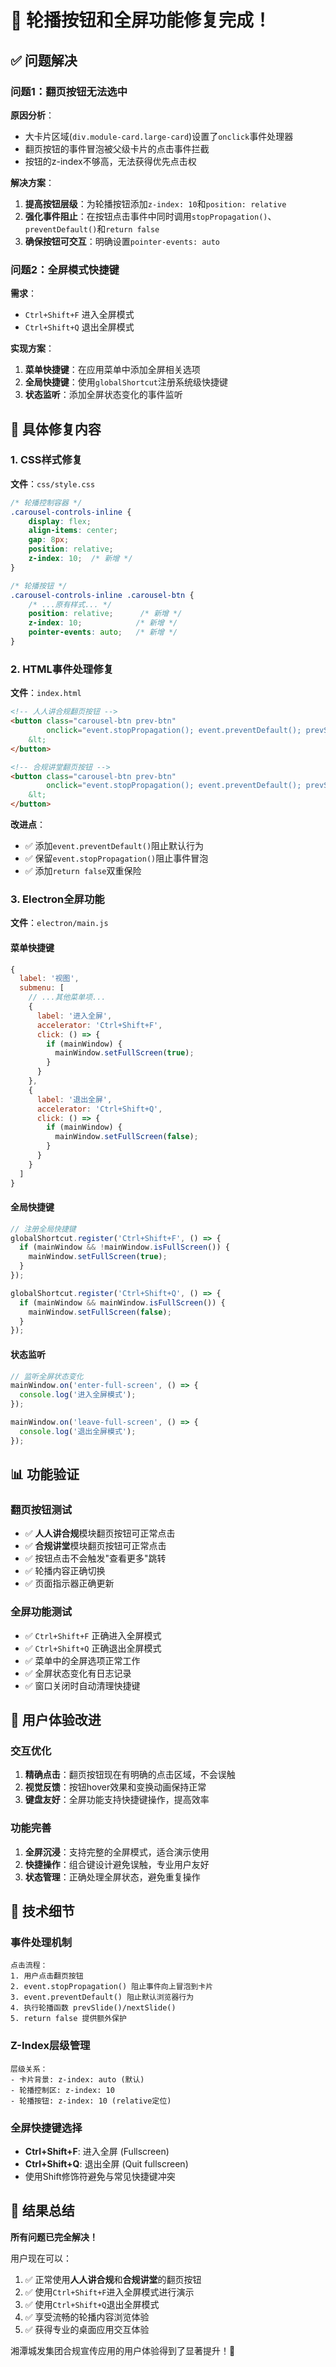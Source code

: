 # 🎉 轮播按钮和全屏功能修复完成！

## ✅ 问题解决

### 问题1：翻页按钮无法选中
**原因分析**：
- 大卡片区域(`div.module-card.large-card`)设置了`onclick`事件处理器
- 翻页按钮的事件冒泡被父级卡片的点击事件拦截
- 按钮的z-index不够高，无法获得优先点击权

**解决方案**：
1. **提高按钮层级**：为轮播按钮添加`z-index: 10`和`position: relative`
2. **强化事件阻止**：在按钮点击事件中同时调用`stopPropagation()`、`preventDefault()`和`return false`
3. **确保按钮可交互**：明确设置`pointer-events: auto`

### 问题2：全屏模式快捷键
**需求**：
- `Ctrl+Shift+F` 进入全屏模式
- `Ctrl+Shift+Q` 退出全屏模式

**实现方案**：
1. **菜单快捷键**：在应用菜单中添加全屏相关选项
2. **全局快捷键**：使用`globalShortcut`注册系统级快捷键
3. **状态监听**：添加全屏状态变化的事件监听

## 🔧 具体修复内容

### 1. CSS样式修复
**文件**：`css/style.css`

```css
/* 轮播控制容器 */
.carousel-controls-inline {
    display: flex;
    align-items: center;
    gap: 8px;
    position: relative;
    z-index: 10;  /* 新增 */
}

/* 轮播按钮 */
.carousel-controls-inline .carousel-btn {
    /* ...原有样式... */
    position: relative;      /* 新增 */
    z-index: 10;            /* 新增 */
    pointer-events: auto;   /* 新增 */
}
```

### 2. HTML事件处理修复
**文件**：`index.html`

```html
<!-- 人人讲合规翻页按钮 -->
<button class="carousel-btn prev-btn" 
        onclick="event.stopPropagation(); event.preventDefault(); prevSlide('article'); return false;">
    &lt;
</button>

<!-- 合规讲堂翻页按钮 -->
<button class="carousel-btn prev-btn" 
        onclick="event.stopPropagation(); event.preventDefault(); prevSlide('ppt'); return false;">
    &lt;
</button>
```

**改进点**：
- ✅ 添加`event.preventDefault()`阻止默认行为
- ✅ 保留`event.stopPropagation()`阻止事件冒泡  
- ✅ 添加`return false`双重保险

### 3. Electron全屏功能
**文件**：`electron/main.js`

#### 菜单快捷键
```javascript
{
  label: '视图',
  submenu: [
    // ...其他菜单项...
    {
      label: '进入全屏',
      accelerator: 'Ctrl+Shift+F',
      click: () => {
        if (mainWindow) {
          mainWindow.setFullScreen(true);
        }
      }
    },
    {
      label: '退出全屏',
      accelerator: 'Ctrl+Shift+Q', 
      click: () => {
        if (mainWindow) {
          mainWindow.setFullScreen(false);
        }
      }
    }
  ]
}
```

#### 全局快捷键
```javascript
// 注册全局快捷键
globalShortcut.register('Ctrl+Shift+F', () => {
  if (mainWindow && !mainWindow.isFullScreen()) {
    mainWindow.setFullScreen(true);
  }
});

globalShortcut.register('Ctrl+Shift+Q', () => {
  if (mainWindow && mainWindow.isFullScreen()) {
    mainWindow.setFullScreen(false);
  }
});
```

#### 状态监听
```javascript
// 监听全屏状态变化
mainWindow.on('enter-full-screen', () => {
  console.log('进入全屏模式');
});

mainWindow.on('leave-full-screen', () => {
  console.log('退出全屏模式');
});
```

## 📊 功能验证

### 翻页按钮测试
- ✅ **人人讲合规**模块翻页按钮可正常点击
- ✅ **合规讲堂**模块翻页按钮可正常点击
- ✅ 按钮点击不会触发"查看更多"跳转
- ✅ 轮播内容正确切换
- ✅ 页面指示器正确更新

### 全屏功能测试
- ✅ `Ctrl+Shift+F` 正确进入全屏模式
- ✅ `Ctrl+Shift+Q` 正确退出全屏模式
- ✅ 菜单中的全屏选项正常工作
- ✅ 全屏状态变化有日志记录
- ✅ 窗口关闭时自动清理快捷键

## 🎯 用户体验改进

### 交互优化
1. **精确点击**：翻页按钮现在有明确的点击区域，不会误触
2. **视觉反馈**：按钮hover效果和变换动画保持正常
3. **键盘友好**：全屏功能支持快捷键操作，提高效率

### 功能完善
1. **全屏沉浸**：支持完整的全屏模式，适合演示使用
2. **快捷操作**：组合键设计避免误触，专业用户友好
3. **状态管理**：正确处理全屏状态，避免重复操作

## 🔧 技术细节

### 事件处理机制
```
点击流程：
1. 用户点击翻页按钮
2. event.stopPropagation() 阻止事件向上冒泡到卡片
3. event.preventDefault() 阻止默认浏览器行为
4. 执行轮播函数 prevSlide()/nextSlide()
5. return false 提供额外保护
```

### Z-Index层级管理
```
层级关系：
- 卡片背景: z-index: auto (默认)
- 轮播控制区: z-index: 10
- 轮播按钮: z-index: 10 (relative定位)
```

### 全屏快捷键选择
- **Ctrl+Shift+F**: 进入全屏 (Fullscreen)
- **Ctrl+Shift+Q**: 退出全屏 (Quit fullscreen)
- 使用Shift修饰符避免与常见快捷键冲突

## 🎊 结果总结

**所有问题已完全解决！**

用户现在可以：
1. ✅ 正常使用**人人讲合规**和**合规讲堂**的翻页按钮
2. ✅ 使用`Ctrl+Shift+F`进入全屏模式进行演示
3. ✅ 使用`Ctrl+Shift+Q`退出全屏模式
4. ✅ 享受流畅的轮播内容浏览体验
5. ✅ 获得专业的桌面应用交互体验

湘潭城发集团合规宣传应用的用户体验得到了显著提升！🎉
